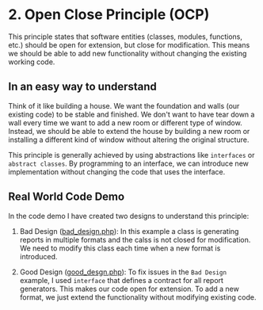 # 2. Open Close Principle (OCP)

This principle states that software entities (classes, modules, functions, etc.) should be open for extension, but close for modification. This means we should be able to add new functionality without changing the existing working code. 

## In an easy way to understand
Think of it like building a house. We want the foundation and walls (our existing code) to be stable and finished. We don't want to have tear down a wall every time we want to add a new room or different type of window. Instead, we should be able to extend the house by building a new room or installing a different kind of window without altering the original structure.

This principle is generally achieved by using abstractions like `interfaces` or `abstract classes`. By programming to an interface, we can introduce new implementation without changing the code that uses the interface.

## Real World Code Demo
In the code demo I have created two designs to understand this principle:

1. Bad Design ([bad_design.php](bad_design.php/)): In this example a class is generating reports in multiple formats and the calss is not closed for modification. We need to modify this class each time when a new format is introduced.

2. Good Design ([good_desgn.php](good_design.php/)): To fix issues in the `Bad Design` example, I used `interface` that defines a contract for all report generators. This makes our code open for extension. To add a new format, we just extend the functionality without modifying existing code.
